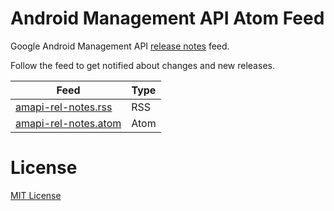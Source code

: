 Android Management API Atom Feed
=====================================

Google Android Management API [release notes](https://developers.google.com/android/management/release-notes) feed. 

Follow the feed to get notified about changes and new releases.

Feed | Type
-----|-------
[amapi-rel-notes.rss](https://petarov.github.io/amapi-feed/amapi-rel-notes.rss) | RSS
[amapi-rel-notes.atom](https://petarov.github.io/amapi-feed/amapi-rel-notes.atom) | Atom

# License 

[MIT License](LICENSE)
